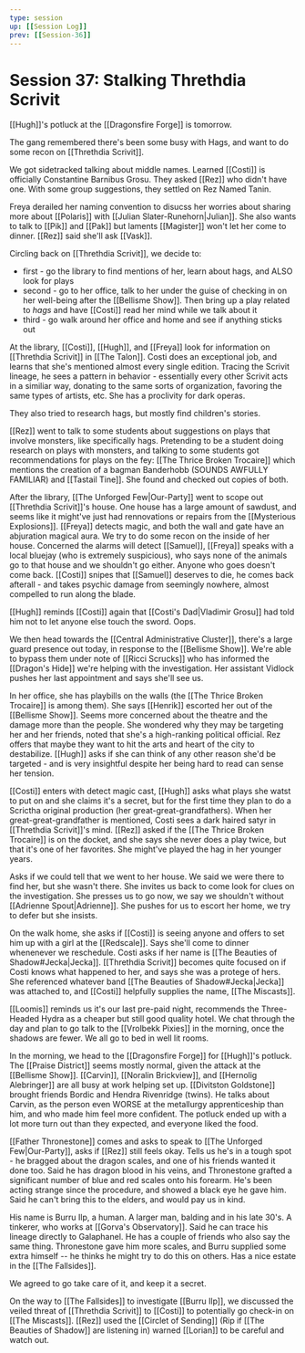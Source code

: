 ```yaml
---
type: session
up: [[Session Log]]
prev: [[Session-36]]
---
```


# Session 37: Stalking Threthdia Scrivit

[[Hugh]]'s potluck at the [[Dragonsfire Forge]] is tomorrow.

The gang remembered there's been some busy with Hags, and want to do some recon on [[Threthdia Scrivit]]. 

We got sidetracked talking about middle names. Learned [[Costi]] is officially Constantine Barnibus Grosu. They asked [[Rez]] who didn't have one. With some group suggestions, they settled on Rez Named Tanin. 

Freya derailed her naming convention to disucss her worries about sharing more about [[Polaris]] with [[Julian Slater-Runehorn|Julian]]. She also wants to talk to [[Pik]] and [[Pak]] but laments [[Magister]] won't let her come to dinner. [[Rez]] said she'll ask [[Vask]]. 

Circling back on [[Threthdia Scrivit]], we decide to:
* first - go the library to find mentions of her, learn about hags, and ALSO look for plays
* second - go to her office, talk to her under the guise of checking in on her well-being after the [[Bellisme Show]]. Then bring up a play related to *hags* and have [[Costi]] read her mind while we talk about it
* third - go walk around her office and home and see if anything sticks out

At the library, [[Costi]], [[Hugh]], and [[Freya]] look for information on [[Threthdia Scrivit]] in [[The Talon]]. Costi does an exceptional job, and learns that she's mentioned almost every single edition. Tracing the Scrivit lineage, he sees a pattern in behavior - essentially every other Scrivit acts in a similiar way, donating to the same sorts of organization, favoring the same types of artists, etc. She has a proclivity for dark operas.

They also tried to research hags, but mostly find children's stories.

[[Rez]] went to talk to some students about suggestions on plays that involve monsters, like specifically hags. Pretending to be a student doing research on plays with monsters, and talking to some students got recommendations for plays on the fey: [[The Thrice Broken Trocaire]] which mentions the creation of a bagman Banderhobb (SOUNDS AWFULLY FAMILIAR) and [[Tastail Tine]]. She found and checked out copies of both. 

After the library, [[The Unforged Few|Our-Party]] went to scope out [[Threthdia Scrivit]]'s house. One house has a large amount of sawdust, and seems like it might've just had rennovations or repairs from the [[Mysterious Explosions]]. [[Freya]] detects magic, and both the wall and gate have an abjuration magical aura. We try to do some recon on the inside of her house. Concerned the alarms will detect [[Samuel]], [[Freya]] speaks with a local bluejay (who is extremely suspicious), who says none of the animals go to that house and we shouldn't go either. Anyone who goes doesn't come back. [[Costi]] snipes that [[Samuel]] deserves to die, he comes back afterall - and takes psychic damage from seemingly nowhere, almost compelled to run along the blade. 

[[Hugh]] reminds [[Costi]] again that [[Costi's Dad|Vladimir Grosu]] had told him not to let anyone else touch the sword. Oops. 

We then head towards the [[Central Administrative Cluster]], there's a large guard presence out today, in response to the [[Bellisme Show]]. We're able to bypass them under note of [[Ricci Scrucks]] who has informed the [[Dragon's Hide]] we're helping with the investigation. Her assistant Vidlock pushes her last appointment and says she'll see us. 

In her office, she has playbills on the walls (the [[The Thrice Broken Trocaire]] is among them). She says [[Henrik]] escorted her out of the [[Bellisme Show]]. Seems more concerned about the theatre and the damage more than the people. She wondered why they may be targeting her and her friends, noted that she's a high-ranking political official. Rez offers that maybe they want to hit the arts and heart of the city to destabilize. [[Hugh]] asks if she can think of any other reason she'd be targeted - and is very insightful despite her being hard to read can sense her tension. 

[[Costi]] enters with detect magic cast, [[Hugh]] asks what plays she watst to put on and she claims it's a secret, but for the first time they plan to do a Scrictha original production (her great-great-grandfathers). When her great-great-grandfather is mentioned, Costi sees a dark haired satyr in [[Threthdia Scrivit]]'s mind. [[Rez]] asked if the [[The Thrice Broken Trocaire]] is on the docket, and she says she never does a play twice, but that it's one of her favorites. She might've played the hag in her younger years. 

Asks if we could tell that we went to her house. We said we were there to find her, but she wasn't there. She invites us back to come look for clues on the investigation. She presses us to go now, we say we shouldn't without [[Adrienne Spout|Adrienne]]. She pushes for us to escort her home, we try to defer but she insists. 

On the walk home, she asks if [[Costi]] is seeing anyone and offers to set him up with a girl at the [[Redscale]]. Says she'll come to dinner whenenever we reschedule. Costi asks if her name is [[The Beauties of Shadow#Jecka|Jecka]]. [[Threthdia Scrivit]] becomes quite focused on if Costi knows what happened to her, and says she was a protege of hers. She referenced whatever band [[The Beauties of Shadow#Jecka|Jecka]] was attached to, and [[Costi]] helpfully supplies the name, [[The Miscasts]]. 

[[Loomis]] reminds us it's our last pre-paid night, recommends the Three-Headed Hydra as a cheaper but still good quality hotel. We chat through the day and plan to go talk to the [[Vrolbekk Pixies]] in the morning, once the shadows are fewer. We all go to bed in well lit rooms.

In the morning, we head to the [[Dragonsfire Forge]] for [[Hugh]]'s potluck. The [[Praise District]] seems mostly normal, given the attack at the [[Bellisme Show]]. [[Carvin]], [[Noralin Brickview]], and [[Hernolig Alebringer]] are all busy at work helping set up. [[Divitston Goldstone]] brought friends Bordic and Hendra Rivenridge (twins). He talks about Carvin, as the person even WORSE at the metallurgy apprenticeship than him, and who made him feel more confident. The potluck ended up with a lot more turn out than they expected, and everyone liked the food. 

 [[Father Thronestone]] comes and asks to speak to [[The Unforged Few|Our-Party]], asks if [[Rez]] still feels okay. Tells us he's in a tough spot - he bragged about the dragon scales, and one of his friends wanted it done too. Said he has dragon blood in his veins, and Thronestone grafted a significant number of blue and red scales onto his forearm. He's been acting strange since the procedure, and showed a black eye he gave him. Said he can't bring this to the elders, and would pay us in kind. 

His name is Burru Ilp, a human. A larger man, balding and in his late 30's. A tinkerer, who works at [[Gorva's Observatory]]. Said he can trace his lineage directly to Galaphanel. He has a couple of friends who also say the same thing. Thronestone gave him more scales, and Burru supplied some extra himself -- he thinks he might try to do this on others. Has a nice estate in the [[The Fallsides]].  

We agreed to go take care of it, and keep it a secret. 

On the way to [[The Fallsides]] to investigate [[Burru Ilp]], we discussed the veiled threat of [[Threthdia Scrivit]] to [[Costi]] to potentially go check-in on [[The Miscasts]]. [[Rez]] used the [[Circlet of Sending]] (Rip if [[The Beauties of Shadow]] are listening in) warned [[Lorian]] to be careful and watch out. 